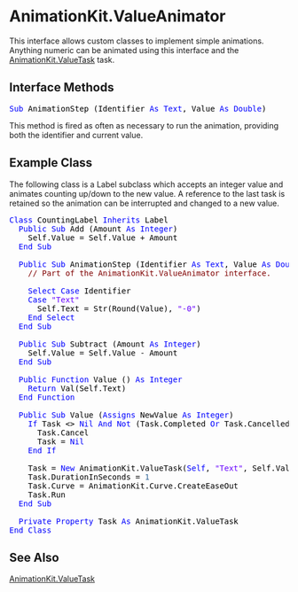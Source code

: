 # AnimationKit.ValueAnimator

This interface allows custom classes to implement simple animations. Anything numeric can be animated using this interface and the [AnimationKit.ValueTask](AnimationKit.ValueTask.md) task.

## Interface Methods

<pre id="method.animationstep"><span style="color: #000000;"><span style="color: #0000FF;">Sub</span> AnimationStep (Identifier <span style="color: #0000FF;">As</span> <span style="color: #0000FF;">Text</span>, Value <span style="color: #0000FF;">As</span> <span style="color: #0000FF;">Double</span>)</span></pre>
This method is fired as often as necessary to run the animation, providing both the identifier and current value.

## Example Class

The following class is a Label subclass which accepts an integer value and animates counting up/down to the new value. A reference to the last task is retained so the animation can be interrupted and changed to a new value.

<pre><span style="color: #000000;"><span style="color: #0000FF;">Class</span> CountingLabel <span style="color: #0000FF;">Inherits</span> Label<br>  <span style="color: #0000FF;">Public</span> <span style="color: #0000FF;">Sub</span> Add (Amount <span style="color: #0000FF;">As</span> <span style="color: #0000FF;">Integer</span>)<br>    Self.Value = Self.Value + Amount<br>  <span style="color: #0000FF;">End</span> <span style="color: #0000FF;">Sub</span><br>  <br>  <span style="color: #0000FF;">Public</span> <span style="color: #0000FF;">Sub</span> AnimationStep (Identifier <span style="color: #0000FF;">As</span> <span style="color: #0000FF;">Text</span>, Value <span style="color: #0000FF;">As</span> <span style="color: #0000FF;">Double</span>)<br>    <span style="color: #800000;">// Part of the AnimationKit.ValueAnimator interface.</span><br>    <br>    <span style="color: #0000FF;">Select</span> <span style="color: #0000FF;">Case</span> Identifier<br>    <span style="color: #0000FF;">Case</span> <span style="color: #6600FE;">&quot;Text&quot;</span><br>      Self.Text = Str(Round(Value), <span style="color: #6600FE;">&quot;-0&quot;</span>)<br>    <span style="color: #0000FF;">End</span> <span style="color: #0000FF;">Select</span><br>  <span style="color: #0000FF;">End</span> <span style="color: #0000FF;">Sub</span><br>  <br>  <span style="color: #0000FF;">Public</span> <span style="color: #0000FF;">Sub</span> Subtract (Amount <span style="color: #0000FF;">As</span> <span style="color: #0000FF;">Integer</span>)<br>    Self.Value = Self.Value - Amount<br>  <span style="color: #0000FF;">End</span> <span style="color: #0000FF;">Sub</span><br>  <br>  <span style="color: #0000FF;">Public</span> <span style="color: #0000FF;">Function</span> Value () <span style="color: #0000FF;">As</span> <span style="color: #0000FF;">Integer</span><br>    <span style="color: #0000FF;">Return</span> Val(Self.Text)<br>  <span style="color: #0000FF;">End</span> <span style="color: #0000FF;">Function</span><br>  <br>  <span style="color: #0000FF;">Public</span> <span style="color: #0000FF;">Sub</span> Value (<span style="color: #0000FF;">Assigns</span> NewValue <span style="color: #0000FF;">As</span> <span style="color: #0000FF;">Integer</span>)<br>    <span style="color: #0000FF;">If</span> Task &lt;&gt; <span style="color: #0000FF;">Nil</span> <span style="color: #0000FF;">And</span> <span style="color: #0000FF;">Not</span> (Task.Completed <span style="color: #0000FF;">Or</span> Task.Cancelled) <span style="color: #0000FF;">Then</span><br>      Task.Cancel<br>      Task = <span style="color: #0000FF;">Nil</span><br>    <span style="color: #0000FF;">End</span> <span style="color: #0000FF;">If</span><br>    <br>    Task = <span style="color: #0000FF;">New</span> AnimationKit.ValueTask(<span style="color: #0000FF;">Self</span>, <span style="color: #6600FE;">&quot;Text&quot;</span>, Self.Value, Value)<br>    Task.DurationInSeconds = <span style="color: #336698;">1</span><br>    Task.Curve = AnimationKit.Curve.CreateEaseOut<br>    Task.Run<br>  <span style="color: #0000FF;">End</span> <span style="color: #0000FF;">Sub</span><br>  <br>  <span style="color: #0000FF;">Private</span> <span style="color: #0000FF;">Property</span> Task <span style="color: #0000FF;">As</span> AnimationKit.ValueTask<br><span style="color: #0000FF;">End</span> <span style="color: #0000FF;">Class</span></span></pre>

## See Also

[AnimationKit.ValueTask](AnimationKit.ValueTask.md)